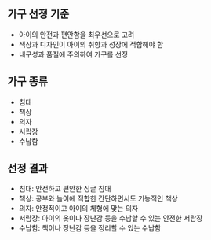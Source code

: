 ## 가구 선정 기준
- 아이의 안전과 편안함을 최우선으로 고려
- 색상과 디자인이 아이의 취향과 성장에 적합해야 함
- 내구성과 품질에 주의하여 가구를 선정

## 가구 종류
- 침대
- 책상
- 의자
- 서랍장
- 수납함

## 선정 결과
- 침대: 안전하고 편안한 싱글 침대
- 책상: 공부와 놀이에 적합한 간단하면서도 기능적인 책상
- 의자: 안정적이고 아이의 체형에 맞는 의자
- 서랍장: 아이의 옷이나 장난감 등을 수납할 수 있는 안전한 서랍장
- 수납함: 책이나 장난감 등을 정리할 수 있는 수납함
